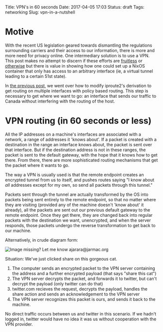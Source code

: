 Title: VPN's in 60 seconds
Date: 2017-04-05 17:03
Status: draft
Tags: networking
Slug: vpn-in-a-nutshell

# Motive
With the recent US legislation geared towards dismantling the regulations surrounding carriers and their access to our information, there is more and more need for privacy online. One intermediary solution is to use a VPN. This post makes no attempt to discern if these efforts are  [fruitless](https://asininetech.com/2017/03/28/vpns-are-not-the-solution-to-a-policy-problem/) or [otherwise](https://journal.standardnotes.org/vpns-are-absolutely-a-solution-to-a-policy-problem-3b88af699bcd) but there is value in showing how one could set up a NixOS container that only has access to an arbitrary interface (ie, a virtual tunnel leading to a certain 51st state).


In [the previous post](https://jarmac.org/starting-nix.html), we went over how to modify iproute2's derivation to get routing on multiple interfaces with policy based routing. This step is necessary to get where we want to go: an interface that sends our traffic to Canada without interfering with the routing of the host.


# VPN routing (in 60 seconds or less)
All the IP addresses on a machine's interfaces are associated with a network, a range of addresses it 'knows about'. If a packet is created with a destination in the range an interface knows about, the packet is sent over that interface. But if the destination address is not in these ranges, the packet is sent to the default gateway, with the hope that it knows how to get there. From there, there are more sophisticated routing mechanisms that get the packet where it wants to go.

The way a VPN is usually used is that the remote endpoint creates an encrypted tunnel from us to itself, and pushes routes saying "I know about _all_ addresses except for my own, so send all packets through this tunnel."

Packets sent through the tunnel are actually transformed by the OS into packets being sent entirely to the remote endpoint, so that no matter where they are visiting (provided any of the machine doesn't 'know about' it already), all the packets are sent out our previous default gateway to the remote endpoint. Once they get there, they are changed back into regular packets with the destination we want, unencrypted, and when the server responds, those packets undergo the reverse transformation to get back to our machine.

Alternatively, in crude diagram form:

![Image missing? Let me know ajarara@jarmac.org](/images/vpn-nutshell.jpg)


Situation: We've just clicked share on this gorgeous cat.

1. The computer sends an encrypted packet to the VPN server containing the address and a further encrypted payload (that says "share this cat")
2. The VPN server decrypts the packet, and forwards it to twitter, but can't decrypt the payload (only twitter can do that)
3. twitter.com recieves the request, decrypts the payload, handles the share action and sends an acknowledgement to the VPN server
4. The VPN server recognizes this packet is ours, and sends it back to the machine.

No direct traffic occurs between us and twitter in this scenario. If we hadn't logged in, twitter would have no idea it was us without cooperation with the VPN provider.

